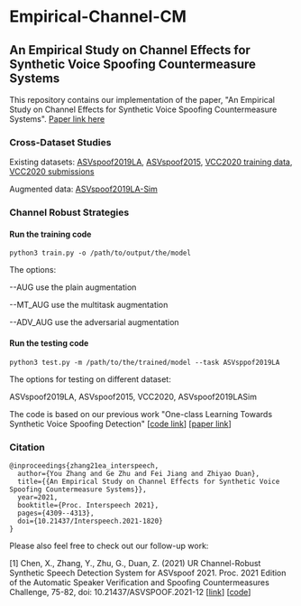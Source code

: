 # Empirical-Channel-CM

## An Empirical Study on Channel Effects for Synthetic Voice Spoofing Countermeasure Systems
This repository contains our implementation of the paper, "An Empirical Study on Channel Effects for Synthetic Voice Spoofing Countermeasure Systems".
[Paper link here](https://www.isca-speech.org/archive/interspeech_2021/zhang21ea_interspeech.html)

### Cross-Dataset Studies
Existing datasets:
[ASVspoof2019LA](https://datashare.ed.ac.uk/handle/10283/3336),
[ASVspoof2015](https://datashare.ed.ac.uk/handle/10283/853),
[VCC2020 training data](https://zenodo.org/record/4345689#.YVp3UlNKgt0),
[VCC2020 submissions](https://zenodo.org/record/4433173)


Augmented data:
[ASVspoof2019LA-Sim](https://zenodo.org/record/5548622)

###  Channel Robust Strategies

#### Run the training code
```
python3 train.py -o /path/to/output/the/model
```
The options:

--AUG use the plain augmentation

--MT_AUG use the multitask augmentation

--ADV_AUG use the adversarial augmentation

#### Run the testing code
```
python3 test.py -m /path/to/the/trained/model --task ASVsppof2019LA
```
The options for testing on different dataset:

ASVspoof2019LA, ASVspoof2015, VCC2020, ASVspoof2019LASim

The code is based on our previous work "One-class Learning Towards Synthetic Voice Spoofing Detection" [[code link](https://github.com/yzyouzhang/AIR-ASVspoof)] [[paper link](https://ieeexplore.ieee.org/document/9417604)]


### Citation
```
@inproceedings{zhang21ea_interspeech,
  author={You Zhang and Ge Zhu and Fei Jiang and Zhiyao Duan},
  title={{An Empirical Study on Channel Effects for Synthetic Voice Spoofing Countermeasure Systems}},
  year=2021,
  booktitle={Proc. Interspeech 2021},
  pages={4309--4313},
  doi={10.21437/Interspeech.2021-1820}
}
```

Please also feel free to check out our follow-up work:

[1] Chen, X., Zhang, Y., Zhu, G., Duan, Z. (2021) UR Channel-Robust Synthetic Speech Detection System for ASVspoof 2021. Proc. 2021 Edition of the Automatic Speaker Verification and Spoofing Countermeasures Challenge, 75-82, doi: 10.21437/ASVSPOOF.2021-12 [[link](https://www.isca-speech.org/archive/pdfs/asvspoof_2021/chen21_asvspoof.pdf)] [[code](https://github.com/yzyouzhang/ASVspoof2021_AIR)]
